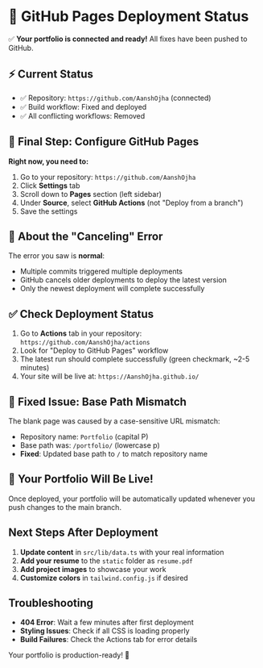 # 🚀 GitHub Pages Deployment Status

✅ **Your portfolio is connected and ready!** All fixes have been pushed to GitHub.

## ⚡ Current Status

- ✅ Repository: `https://github.com/AanshOjha` (connected)
- ✅ Build workflow: Fixed and deployed
- ✅ All conflicting workflows: Removed

## 🎯 Final Step: Configure GitHub Pages

**Right now, you need to:**

1. Go to your repository: `https://github.com/AanshOjha`
2. Click **Settings** tab
3. Scroll down to **Pages** section (left sidebar)
4. Under **Source**, select **GitHub Actions** (not "Deploy from a branch")
5. Save the settings

## 🔄 About the "Canceling" Error

The error you saw is **normal**:
- Multiple commits triggered multiple deployments
- GitHub cancels older deployments to deploy the latest version
- Only the newest deployment will complete successfully

## ✅ Check Deployment Status

1. Go to **Actions** tab in your repository: `https://github.com/AanshOjha/actions`
2. Look for "Deploy to GitHub Pages" workflow
3. The latest run should complete successfully (green checkmark, ~2-5 minutes)
4. Your site will be live at: `https://AanshOjha.github.io/`

## 🔧 Fixed Issue: Base Path Mismatch

The blank page was caused by a case-sensitive URL mismatch:
- Repository name: `Portfolio` (capital P)
- Base path was: `/portfolio/` (lowercase p)
- **Fixed**: Updated base path to `/` to match repository name

## 🎉 Your Portfolio Will Be Live!

Once deployed, your portfolio will be automatically updated whenever you push changes to the main branch.

## Next Steps After Deployment

1. **Update content** in `src/lib/data.ts` with your real information
2. **Add your resume** to the `static` folder as `resume.pdf`
3. **Add project images** to showcase your work
4. **Customize colors** in `tailwind.config.js` if desired

## Troubleshooting

- **404 Error**: Wait a few minutes after first deployment
- **Styling Issues**: Check if all CSS is loading properly
- **Build Failures**: Check the Actions tab for error details

Your portfolio is production-ready! 🚀

